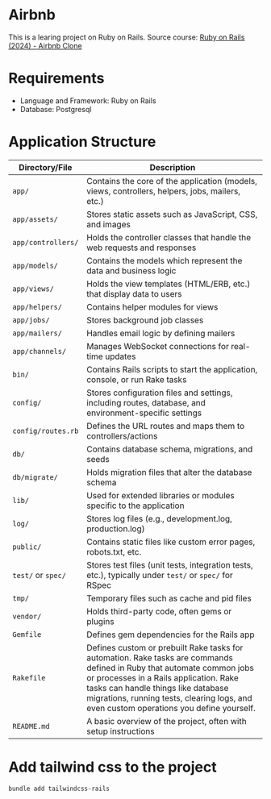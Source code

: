 # Airbnb
This is a learing project on Ruby on Rails. Source course: [Ruby on Rails (2024) - Airbnb Clone](https://www.youtube.com/watch?v=CFk87gt_4JM&list=PLoDt3UyLUtch1KR0U_UZ9GXJ5NRe-7BAh&index=1)

# Requirements
- Language and Framework: Ruby on Rails
- Database: Postgresql

# Application Structure
| **Directory/File**    | **Description**                                                                                     |
|-----------------------|-----------------------------------------------------------------------------------------------------|
| `app/`                | Contains the core of the application (models, views, controllers, helpers, jobs, mailers, etc.)      |
| `app/assets/`         | Stores static assets such as JavaScript, CSS, and images                                             |
| `app/controllers/`    | Holds the controller classes that handle the web requests and responses                              |
| `app/models/`         | Contains the models which represent the data and business logic                                      |
| `app/views/`          | Holds the view templates (HTML/ERB, etc.) that display data to users                                 |
| `app/helpers/`        | Contains helper modules for views                                                                    |
| `app/jobs/`           | Stores background job classes                                                                        |
| `app/mailers/`        | Handles email logic by defining mailers                                                              |
| `app/channels/`       | Manages WebSocket connections for real-time updates                                                  |
| `bin/`                | Contains Rails scripts to start the application, console, or run Rake tasks                          |
| `config/`             | Stores configuration files and settings, including routes, database, and environment-specific settings|
| `config/routes.rb`    | Defines the URL routes and maps them to controllers/actions                                          |
| `db/`                 | Contains database schema, migrations, and seeds                                                     |
| `db/migrate/`         | Holds migration files that alter the database schema                                                 |
| `lib/`                | Used for extended libraries or modules specific to the application                                   |
| `log/`                | Stores log files (e.g., development.log, production.log)                                             |
| `public/`             | Contains static files like custom error pages, robots.txt, etc.                                      |
| `test/` or `spec/`    | Stores test files (unit tests, integration tests, etc.), typically under `test/` or `spec/` for RSpec|
| `tmp/`                | Temporary files such as cache and pid files                                                          |
| `vendor/`             | Holds third-party code, often gems or plugins                                                        |
| `Gemfile`             | Defines gem dependencies for the Rails app                                                           |
| `Rakefile`            | Defines custom or prebuilt Rake tasks for automation. Rake tasks are commands defined in Ruby that automate common jobs or processes in a Rails application. Rake tasks can handle things like database migrations, running tests, clearing logs, and even custom operations you define yourself.                                                 |
| `README.md`           | A basic overview of the project, often with setup instructions                                       |

# Add tailwind css to the project
```bash
bundle add tailwindcss-rails
```
